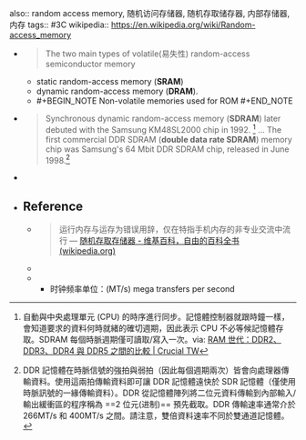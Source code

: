 also:: random access memory, 随机访问存储器, 随机存取储存器, 内部存储器, 内存
tags:: #3C
wikipedia:: https://en.wikipedia.org/wiki/Random-access_memory
  - > The two main types of volatile(易失性) random-access semiconductor memory
    - static random-access memory (**SRAM**)
    - dynamic random-access memory (**DRAM**).
    - #+BEGIN_NOTE
      Non-volatile memories used for ROM
      #+END_NOTE
  - > Synchronous dynamic random-access memory (**SDRAM**) later debuted with the Samsung KM48SL2000 chip in 1992. [^SDRAM]
    ...
    The first commercial DDR SDRAM (**double data rate SDRAM**) memory chip was Samsung's 64 Mbit DDR SDRAM chip, released in June 1998.[^DDR]
-
- ## Reference
  - > 运行内存与运存为错误用辞，仅在特指手机内存的非专业交流中流行
    — [随机存取存储器 - 维基百科，自由的百科全书 (wikipedia.org)](https://zh.wikipedia.org/wiki/%E9%9A%8F%E6%9C%BA%E5%AD%98%E5%8F%96%E5%AD%98%E5%82%A8%E5%99%A8#cite_note-1)
  - [^SDRAM]: 自動與中央處理單元 (CPU) 的時序進行同步。記憶體控制器就跟時鐘一樣，會知道要求的資料何時就緒的確切週期，因此表示 CPU 不必等候記憶體存取。SDRAM 每個時脈週期僅可讀取/寫入一次。via: [RAM 世代：DDR2、DDR3、DDR4 與 DDR5 之間的比較 | Crucial TW](https://www.crucial.tw/articles/about-memory/difference-among-ddr2-ddr3-ddr4-and-ddr5-memory)
  - [^DDR]: DDR 記憶體在時脈信號的強拍與弱拍（因此每個週期兩次）皆會向處理器傳輸資料。使用這兩拍傳輸資料即可讓 DDR 記憶體遠快於 SDR 記憶體（僅使用時脈訊號的一緣傳輸資料）。DDR 從記憶體陣列將二位元資料傳輸到內部輸入/輸出緩衝區的程序稱為 ==2 位元(进制)== 預先截取。DDR 傳輸速率通常介於 266MT/s 和 400MT/s 之間。請注意，雙倍資料速率不同於雙通道記憶體。
    - 时钟频率单位：(MT/s) mega transfers per second